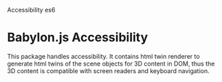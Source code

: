 Accessibility es6

# Babylon.js Accessibility

This package handles accessibility. It contains html twin renderer to generate html twins of the scene objects for 3D content in DOM, thus the 3D content is compatible with screen readers and keyboard navigation.